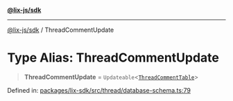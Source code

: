 [**@lix-js/sdk**](../README.md)

***

[@lix-js/sdk](../README.md) / ThreadCommentUpdate

# Type Alias: ThreadCommentUpdate

> **ThreadCommentUpdate** = `Updateable`\<[`ThreadCommentTable`](ThreadCommentTable.md)\>

Defined in: [packages/lix-sdk/src/thread/database-schema.ts:79](https://github.com/pzerelles/opral/blob/e1a1649dcf42f139cb42fdb0f4eb674e7e5863f4/packages/lix-sdk/src/thread/database-schema.ts#L79)
